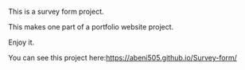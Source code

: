 This is a survey form project.

This makes one part of a portfolio website project.

Enjoy it.

You can see this project here:https://abeni505.github.io/Survey-form/
